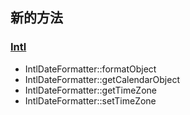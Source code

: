 新的方法
--------

### <a href="/book/intl.html" class="link">Intl</a>

-   <span class="simpara"> <span
    class="methodname">IntlDateFormatter::formatObject</span> </span>
-   <span class="simpara"> <span
    class="methodname">IntlDateFormatter::getCalendarObject</span>
    </span>
-   <span class="simpara"> <span
    class="methodname">IntlDateFormatter::getTimeZone</span> </span>
-   <span class="simpara"> <span
    class="methodname">IntlDateFormatter::setTimeZone</span> </span>
